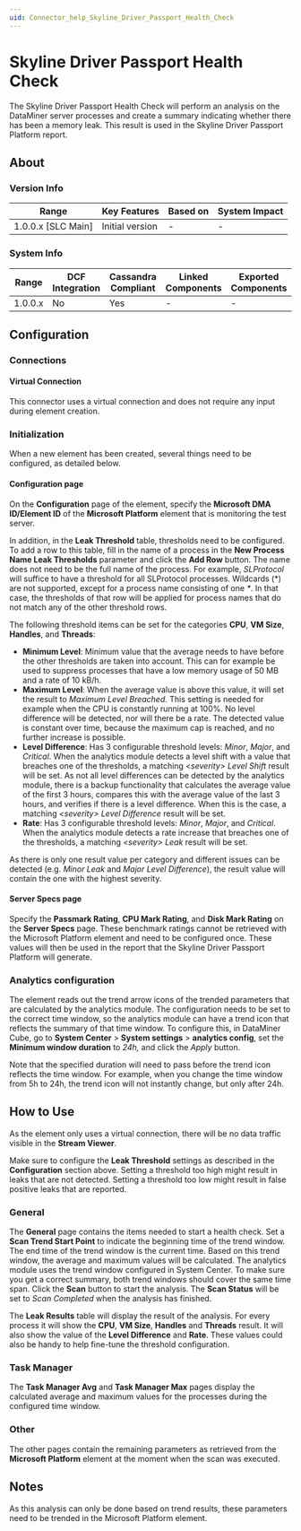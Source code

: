 ```yaml
---
uid: Connector_help_Skyline_Driver_Passport_Health_Check
---
```


# Skyline Driver Passport Health Check

The Skyline Driver Passport Health Check will perform an analysis on the DataMiner server processes and create a summary indicating whether there has been a memory leak. This result is used in the Skyline Driver Passport Platform report.

## About

### Version Info

| **Range**            | **Key Features** | **Based on** | **System Impact** |
|----------------------|------------------|--------------|-------------------|
| 1.0.0.x \[SLC Main\] | Initial version  | \-           | \-                |

### System Info

| **Range** | **DCF Integration** | **Cassandra Compliant** | **Linked Components** | **Exported Components** |
|-----------|---------------------|-------------------------|-----------------------|-------------------------|
| 1.0.0.x   | No                  | Yes                     | \-                    | \-                      |

## Configuration

### Connections

#### Virtual Connection

This connector uses a virtual connection and does not require any input during element creation.

### Initialization

When a new element has been created, several things need to be configured, as detailed below.

#### Configuration page

On the **Configuration** page of the element, specify the **Microsoft DMA ID/Element ID** of the **Microsoft Platform** element that is monitoring the test server.

In addition, in the **Leak Threshold** table, thresholds need to be configured. To add a row to this table, fill in the name of a process in the **New Process Name Leak Thresholds** parameter and click the **Add Row** button. The name does not need to be the full name of the process. For example, *SLProtocol* will suffice to have a threshold for all SLProtocol processes. Wildcards (\*) are not supported, except for a process name consisting of one *\**. In that case, the thresholds of that row will be applied for process names that do not match any of the other threshold rows.

The following threshold items can be set for the categories **CPU**, **VM Size**, **Handles**, and **Threads**:

- **Minimum Level**: Minimum value that the average needs to have before the other thresholds are taken into account. This can for example be used to suppress processes that have a low memory usage of 50 MB and a rate of 10 kB/h.
- **Maximum Level**: When the average value is above this value, it will set the result to *Maximum Level Breached*. This setting is needed for example when the CPU is constantly running at 100%. No level difference will be detected, nor will there be a rate. The detected value is constant over time, because the maximum cap is reached, and no further increase is possible.
- **Level Difference**: Has 3 configurable threshold levels: *Minor*, *Major*, and *Critical*. When the analytics module detects a level shift with a value that breaches one of the thresholds, a matching \<*severity\>* *Level Shift* result will be set. As not all level differences can be detected by the analytics module, there is a backup functionality that calculates the average value of the first 3 hours, compares this with the average value of the last 3 hours, and verifies if there is a level difference. When this is the case, a matching *\<severity\> Level Difference* result will be set.
- **Rate**: Has 3 configurable threshold levels: *Minor*, *Major*, and *Critical*. When the analytics module detects a rate increase that breaches one of the thresholds, a matching *\<severity\> Leak* result will be set.

As there is only one result value per category and different issues can be detected (e.g. *Minor Leak* and *Major Level Difference*), the result value will contain the one with the highest severity.

#### Server Specs page

Specify the **Passmark Rating**, **CPU Mark Rating**, and **Disk Mark Rating** on the **Server Specs** page. These benchmark ratings cannot be retrieved with the Microsoft Platform element and need to be configured once. These values will then be used in the report that the Skyline Driver Passport Platform will generate.

### Analytics configuration

The element reads out the trend arrow icons of the trended parameters that are calculated by the analytics module. The configuration needs to be set to the correct time window, so the analytics module can have a trend icon that reflects the summary of that time window. To configure this, in DataMiner Cube, go to **System Center** \> **System settings** \> **analytics config**, set the **Minimum window duration** to *24h,* and click the *Apply* button.

Note that the specified duration will need to pass before the trend icon reflects the time window. For example, when you change the time window from 5h to 24h, the trend icon will not instantly change, but only after 24h.

## How to Use

As the element only uses a virtual connection, there will be no data traffic visible in the **Stream Viewer**.

Make sure to configure the **Leak Threshold** settings as described in the **Configuration** section above. Setting a threshold too high might result in leaks that are not detected. Setting a threshold too low might result in false positive leaks that are reported.

### General

The **General** page contains the items needed to start a health check. Set a **Scan Trend Start Point** to indicate the beginning time of the trend window. The end time of the trend window is the current time. Based on this trend window, the average and maximum values will be calculated. The analytics module uses the trend window configured in System Center. To make sure you get a correct summary, both trend windows should cover the same time span. Click the **Scan** button to start the analysis. The **Scan Status** will be set to *Scan Completed* when the analysis has finished.

The **Leak Results** table will display the result of the analysis. For every process it will show the **CPU**, **VM Size**, **Handles** and **Threads** result. It will also show the value of the **Level Difference** and **Rate**. These values could also be handy to help fine-tune the threshold configuration.

### Task Manager

The **Task Manager Avg** and **Task Manager Max** pages display the calculated average and maximum values for the processes during the configured time window.

### Other

The other pages contain the remaining parameters as retrieved from the **Microsoft Platform** element at the moment when the scan was executed.

## Notes

As this analysis can only be done based on trend results, these parameters need to be trended in the Microsoft Platform element.
